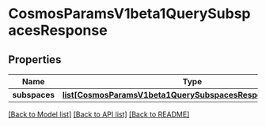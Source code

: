 # CosmosParamsV1beta1QuerySubspacesResponse

## Properties
Name | Type | Description | Notes
------------ | ------------- | ------------- | -------------
**subspaces** | [**list[CosmosParamsV1beta1QuerySubspacesResponseSubspaces]**](CosmosParamsV1beta1QuerySubspacesResponseSubspaces.md) |  | [optional] 

[[Back to Model list]](../README.md#documentation-for-models) [[Back to API list]](../README.md#documentation-for-api-endpoints) [[Back to README]](../README.md)

